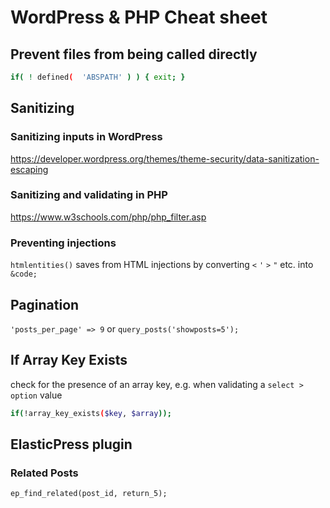 # WordPress & PHP Cheat sheet

## Prevent files from being called directly

```bash
if( ! defined(  'ABSPATH' ) ) { exit; }
```

## Sanitizing

### Sanitizing inputs in WordPress

https://developer.wordpress.org/themes/theme-security/data-sanitization-escaping 

### Sanitizing and validating in PHP

https://www.w3schools.com/php/php_filter.asp

### Preventing injections

`htmlentities()` saves from HTML injections by converting `<` `'` `>` `"` etc. into `&code;`


## Pagination

`'posts_per_page' => 9` or `query_posts('showposts=5');`



## If Array Key Exists

check for the presence of an array key, e.g. when validating a `select > option` value
```bash
if(!array_key_exists($key, $array));
```

## ElasticPress plugin

### Related Posts

```
ep_find_related(post_id, return_5);
```

